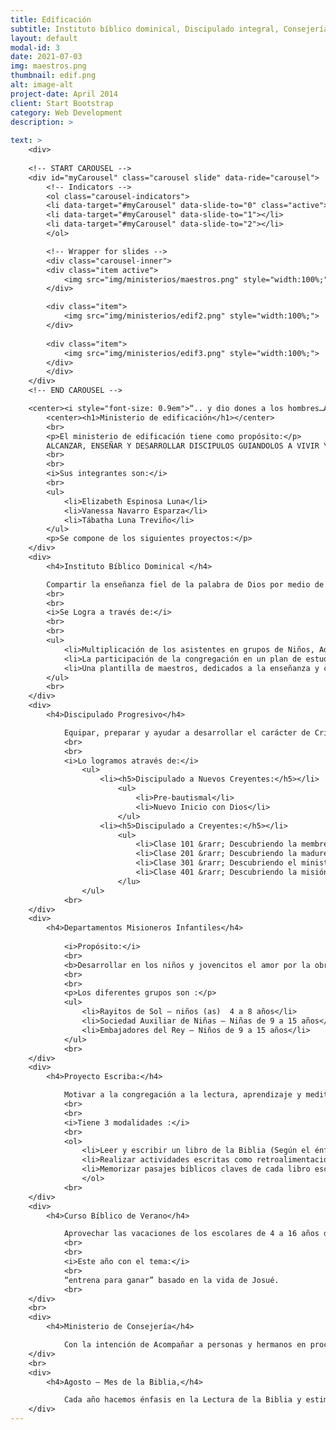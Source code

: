 ```yaml
---
title: Edificación
subtitle: Instituto bíblico dominical, Discipulado integral, Consejería, Proyecto escriba.
layout: default
modal-id: 3
date: 2021-07-03
img: maestros.png
thumbnail: edif.png
alt: image-alt
project-date: April 2014
client: Start Bootstrap
category: Web Development
description: >
    
text: >
    <div>
    
    <!-- START CAROUSEL -->
    <div id="myCarousel" class="carousel slide" data-ride="carousel">
        <!-- Indicators -->
        <ol class="carousel-indicators">
        <li data-target="#myCarousel" data-slide-to="0" class="active"></li>
        <li data-target="#myCarousel" data-slide-to="1"></li>
        <li data-target="#myCarousel" data-slide-to="2"></li>
        </ol>

        <!-- Wrapper for slides -->
        <div class="carousel-inner">
        <div class="item active">
            <img src="img/ministerios/maestros.png" style="width:100%;">
        </div>

        <div class="item">
            <img src="img/ministerios/edif2.png" style="width:100%;">
        </div>
        
        <div class="item">
            <img src="img/ministerios/edif3.png" style="width:100%;">
        </div>
        </div>
    </div>
    <!-- END CAROUSEL -->

    <center><i style="font-size: 0.9em">“.. y dio dones a los hombres…Así preparó a los suyos para un trabajo de servicio, para hacer crecer el cuerpo de Cristo hasta que todos lleguemos a estar unidos en la fé y en el conocimiento del Hijo de Dios. De este modo alcanzaremos la madurez y el desarrollo que corresponden a la estatura perfecta de Cristo” Efesios 4:8,12-13</i></center>
        <center><h1>Ministerio de edificación</h1></center> 
        <br>
        <p>El ministerio de edificación tiene como propósito:</p>
        ALCANZAR, ENSEÑAR Y DESARROLLAR DISCIPULOS GUIANDOLOS A VIVIR Y SERVIR BAJO EL SEÑORIO DE CRISTO
        <br>
        <br>
        <i>Sus integrantes son:</i>
        <br>
        <ul>
            <li>Elizabeth Espinosa Luna</li>
            <li>Vanessa Navarro Esparza</li>
            <li>Tábatha Luna Treviño</li>
        </ul>
        <p>Se compone de los siguientes proyectos:</p>
    </div>
    <div>
        <h4>Instituto Bíblico Dominical </h4>

        Compartir la enseñanza fiel de la palabra de Dios por medio de una clase de interacción que solo se puede dar en el marco de un grupo pequeño y homogéneo. 
        <br>
        <br>
        <i>Se Logra a través de:</i>
        <br>
        <br>
        <ul>
            <li>Multiplicación de los asistentes en grupos de Niños, Adolescentes, Jóvenes y Adultos.</li>
            <li>La participación de la congregación en un plan de estudios bíblico-sistematizados, acorde a las necesidades de los miembros.</li>
            <li>Una plantilla de maestros, dedicados a la enseñanza y capacitación a otros.</li>
        </ul>
        <br>
    </div>
    <div>
        <h4>Discipulado Progresivo</h4>

            Equipar, preparar y ayudar a desarrollar el carácter de Cristo a través del estudio sistemático de la Palabra de Dios y el  Discipulado, en sus diferentes niveles.
            <br>
            <br>
            <i>Lo logramos através de:</i>
                <ul>
                    <li><h5>Discipulado a Nuevos Creyentes:</h5></li>
                        <ul>
                            <li>Pre-bautismal</li>
                            <li>Nuevo Inicio con Dios</li>
                        </ul>
                    <li><h5>Discipulado a Creyentes:</h5></li>
                        <ul>
                            <li>Clase 101 &rarr; Descubriendo la membresía</li>
                            <li>Clase 201 &rarr; Descubriendo la madurez</li>
                            <li>Clase 301 &rarr; Descubriendo el ministerio</li>
                            <li>Clase 401 &rarr; Descubriendo la misión</li>
                        </lu>
                </ul>
            <br>
    </div>
    <div>    
        <h4>Departamentos Misioneros Infantiles</h4>
            
            <i>Propósito:</i>
            <br>
            <b>Desarrollar en los niños y jovencitos el amor por la obra misionera y crecimiento espiritual a través del conocimiento bíblico, derivado de un estudio graduado.</b>
            <br>
            <br>
            <p>Los diferentes grupos son :</p>
            <ul>
                <li>Rayitos de Sol – niños (as)  4 a 8 años</li>
                <li>Sociedad Auxiliar de Niñas – Niñas de 9 a 15 años</li>
                <li>Embajadores del Rey – Niños de 9 a 15 años</li>
            </ul>
            <br>
    </div>
    <div>
        <h4>Proyecto Escriba:</h4>

            Motivar a la congregación a la lectura, aprendizaje y meditación de la biblia, de una manera dinámica, para conocer más a Dios y entender el propósito de nuestra vida en la tierra.
            <br>
            <br>
            <i>Tiene 3 modalidades :</i>
            <br>
            <ol>
                <li>Leer y escribir un libro de la Biblia (Según el énfasis del año)</li>
                <li>Realizar actividades escritas como retroalimentación a la lectura y escritura.</li>
                <li>Memorizar pasajes bíblicos claves de cada libro escrito.</li>
                </ol>
            <br>
    </div>
    <div>
        <h4>Curso Bíblico de Verano</h4>

            Aprovechar las vacaciones de los escolares de 4 a 16 años durante el verano, para mostrarles a Jesús como el Señor, amigo y maestro de sus vidas, a través de actividades variadas y amenas como historias bíblicas, trabajos manuales, deportes, etc.,
            <br>
            <br>
            <i>Este año con el tema:</i>
            <br>
            “entrena para ganar” basado en la vida de Josué.
            <br>
    </div>
    <br>
    <div>
        <h4>Ministerio de Consejería</h4> 

            Con la intención de Acompañar a personas y hermanos en procesos difíciles de la vida, mostrando lo que la Palabra de Dios tiene para ellos. 
    </div>
    <br>
    <div>
        <h4>Agosto – Mes de la Biblia,</h4>

            Cada año hacemos énfasis en la Lectura de la Biblia y estimulamos al aprecio de la Palabra de Dios, por medio de celebraciones dominicales y programas especiales.
    </div>
---
```


